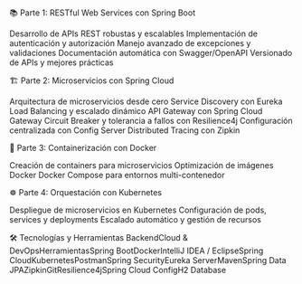 📚 Parte 1: RESTful Web Services con Spring Boot

Desarrollo de APIs REST robustas y escalables
Implementación de autenticación y autorización
Manejo avanzado de excepciones y validaciones
Documentación automática con Swagger/OpenAPI
Versionado de APIs y mejores prácticas

🏗️ Parte 2: Microservicios con Spring Cloud

Arquitectura de microservicios desde cero
Service Discovery con Eureka
Load Balancing y escalado dinámico
API Gateway con Spring Cloud Gateway
Circuit Breaker y tolerancia a fallos con Resilience4j
Configuración centralizada con Config Server
Distributed Tracing con Zipkin

🐳 Parte 3: Containerización con Docker

Creación de containers para microservicios
Optimización de imágenes Docker
Docker Compose para entornos multi-contenedor

☸️ Parte 4: Orquestación con Kubernetes

Despliegue de microservicios en Kubernetes
Configuración de pods, services y deployments
Escalado automático y gestión de recursos

🛠️ Tecnologías y Herramientas
BackendCloud & DevOpsHerramientasSpring BootDockerIntelliJ IDEA / EclipseSpring CloudKubernetesPostmanSpring SecurityEureka ServerMavenSpring Data JPAZipkinGitResilience4jSpring Cloud ConfigH2 Database


